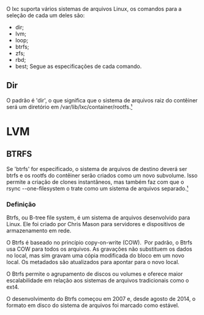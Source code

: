 O lxc suporta vários sistemas de arquivos Linux, os comandos para a seleção de cada um deles são:
- dir;
- lvm;
- loop;
- btrfs;
- zfs;
- rbd;
- best;
Segue as especificações de cada comando.

## Dir

O padrão é 'dir', o que significa que o sistema de arquivos raiz do contêiner será um diretório em /var/lib/lxc/container/rootfs.[¹]

# LVM

## BTRFS

Se 'btrfs' for especificado, o sistema de arquivos de destino deverá ser btrfs e os rootfs do contêiner serão criados como um novo subvolume. Isso permite a criação de clones instantâneos, mas também faz com que o rsync --one-filesystem o trate como um sistema de arquivos separado.[¹]

### Definição
Btrfs, ou B-tree file system, é um sistema de arquivos desenvolvido para Linux. Ele foi criado por Chris Mason para servidores e dispositivos de armazenamento em rede. 

O Btrfs é baseado no princípio copy-on-write (COW).  Por padrão, o Btrfs usa COW para todos os arquivos. As gravações não substituem os dados no local, mas sim gravam uma cópia modificada do bloco em um novo local. Os metadados são atualizados para apontar para o novo local. 

O Btrfs permite o agrupamento de discos ou volumes e oferece maior escalabilidade em relação aos sistemas de arquivos tradicionais como o ext4. 

O desenvolvimento do Btrfs começou em 2007 e, desde agosto de 2014, o formato em disco do sistema de arquivos foi marcado como estável.



[¹]: https://linuxcontainers.org/lxc/manpages//man1/lxc-create.1.html